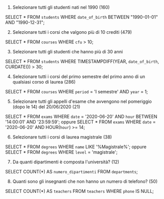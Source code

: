 1. Selezionare tutti gli studenti nati nel 1990 (160)

SELECT * FROM `students` WHERE `date_of_birth` BETWEEN "1990-01-01" AND "1990-12-31"; 


2. Selezionare tutti i corsi che valgono più di 10 crediti (479)

SELECT * FROM `courses` WHERE `cfu` > 10; 


3. Selezionare tutti gli studenti che hanno più di 30 anni

SELECT * FROM `students` WHERE TIMESTAMPDIFF(YEAR, `date_of_birth`, CURDATE()) > 30; 


4. Selezionare tutti i corsi del primo semestre del primo anno di un qualsiasi corso di
laurea (286)

SELECT * FROM `courses` WHERE `period` = 'I semestre' AND `year` = 1; 


5. Selezionare tutti gli appelli d'esame che avvengono nel pomeriggio (dopo le 14) del
20/06/2020 (21)

SELECT * FROM `exams` WHERE `date` = '2020-06-20' AND `hour` BETWEEN '14:00:01' AND '23:59:59'; 
oppure
SELECT * FROM `exams` WHERE `date` = '2020-06-20' AND HOUR(`hour`) >= 14;


6. Selezionare tutti i corsi di laurea magistrale (38)

SELECT * FROM `degrees` WHERE `name` LIKE '%Magistrale%'; 
oppure
SELECT * FROM `degrees` WHERE `level` = 'magistrale';

7. Da quanti dipartimenti è composta l'università? (12)

SELECT COUNT(*) AS `numero_dipartimenti` FROM `departments`; 


8. Quanti sono gli insegnanti che non hanno un numero di telefono? (50)

SELECT COUNT(*) AS `teachers` FROM `teachers` WHERE `phone` IS NULL; 